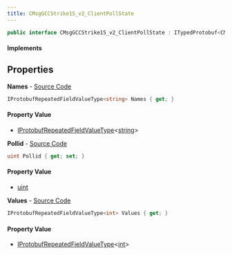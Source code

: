 ```yaml
---
title: CMsgGCCStrike15_v2_ClientPollState
---
```


```csharp
public interface CMsgGCCStrike15_v2_ClientPollState : ITypedProtobuf<CMsgGCCStrike15_v2_ClientPollState>, INativeHandle
```

#### Implements

## Properties

**Names** - [Source Code](https://github.com/swiftly-solution/swiftlys2/blob/main/managed/src/SwiftlyS2.Generated/Protobufs/Interfaces/CMsgGCCStrike15_v2_ClientPollState.cs#L16)

```csharp
IProtobufRepeatedFieldValueType<string> Names { get; }
```

#### Property Value

- [IProtobufRepeatedFieldValueType](/docs/api/shared/netmessages/iprotobufrepeatedfieldvaluetype-1)<[string](https://learn.microsoft.com/dotnet/api/system.string)>

**Pollid** - [Source Code](https://github.com/swiftly-solution/swiftlys2/blob/main/managed/src/SwiftlyS2.Generated/Protobufs/Interfaces/CMsgGCCStrike15_v2_ClientPollState.cs#L13)

```csharp
uint Pollid { get; set; }
```

#### Property Value

- [uint](https://learn.microsoft.com/dotnet/api/system.uint32)

**Values** - [Source Code](https://github.com/swiftly-solution/swiftlys2/blob/main/managed/src/SwiftlyS2.Generated/Protobufs/Interfaces/CMsgGCCStrike15_v2_ClientPollState.cs#L19)

```csharp
IProtobufRepeatedFieldValueType<int> Values { get; }
```

#### Property Value

- [IProtobufRepeatedFieldValueType](/docs/api/shared/netmessages/iprotobufrepeatedfieldvaluetype-1)<[int](https://learn.microsoft.com/dotnet/api/system.int32)>

